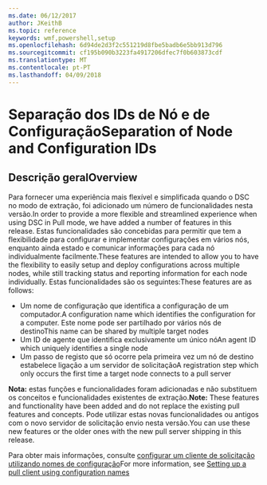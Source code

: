 ```yaml
---
ms.date: 06/12/2017
author: JKeithB
ms.topic: reference
keywords: wmf,powershell,setup
ms.openlocfilehash: 6d94de2d3f2c551219d8fbe5badb6e5bb913d796
ms.sourcegitcommit: cf195b090b3223fa4917206dfec7f0b603873cdf
ms.translationtype: MT
ms.contentlocale: pt-PT
ms.lasthandoff: 04/09/2018
---
```

# <a name="separation-of-node-and-configuration-ids"></a><span data-ttu-id="c5fc4-102">Separação dos IDs de Nó e de Configuração</span><span class="sxs-lookup"><span data-stu-id="c5fc4-102">Separation of Node and Configuration IDs</span></span>

## <a name="overview"></a><span data-ttu-id="c5fc4-103">Descrição geral</span><span class="sxs-lookup"><span data-stu-id="c5fc4-103">Overview</span></span>

<span data-ttu-id="c5fc4-104">Para fornecer uma experiência mais flexível e simplificada quando o DSC no modo de extração, foi adicionado um número de funcionalidades nesta versão.</span><span class="sxs-lookup"><span data-stu-id="c5fc4-104">In order to provide a more flexible and streamlined experience when using DSC in Pull mode, we have added a number of features in this release.</span></span> <span data-ttu-id="c5fc4-105">Estas funcionalidades são concebidas para permitir que tem a flexibilidade para configurar e implementar configurações em vários nós, enquanto ainda estado e comunicar informações para cada nó individualmente facilmente.</span><span class="sxs-lookup"><span data-stu-id="c5fc4-105">These features are intended to allow you to have the flexibility to easily setup and deploy configurations across multiple nodes, while still tracking status and reporting information for each node individually.</span></span>
<span data-ttu-id="c5fc4-106">Estas funcionalidades são os seguintes:</span><span class="sxs-lookup"><span data-stu-id="c5fc4-106">These features are as follows:</span></span>

* <span data-ttu-id="c5fc4-107">Um nome de configuração que identifica a configuração de um computador.</span><span class="sxs-lookup"><span data-stu-id="c5fc4-107">A configuration name which identifies the configuration for a computer.</span></span> <span data-ttu-id="c5fc4-108">Este nome pode ser partilhado por vários nós de destino</span><span class="sxs-lookup"><span data-stu-id="c5fc4-108">This name can be shared by multiple target nodes</span></span>
* <span data-ttu-id="c5fc4-109">Um ID de agente que identifica exclusivamente um único nó</span><span class="sxs-lookup"><span data-stu-id="c5fc4-109">An agent ID which uniquely identifies a single node</span></span>
* <span data-ttu-id="c5fc4-110">Um passo de registo que só ocorre pela primeira vez um nó de destino estabelece ligação a um servidor de solicitação</span><span class="sxs-lookup"><span data-stu-id="c5fc4-110">A registration step which only occurs the first time a target node connects to a pull server</span></span>

<span data-ttu-id="c5fc4-111">**Nota:** estas funções e funcionalidades foram adicionadas e não substituem os conceitos e funcionalidades existentes de extração.</span><span class="sxs-lookup"><span data-stu-id="c5fc4-111">**Note:** These features and functionality have been added and do not replace the existing pull features and concepts.</span></span> <span data-ttu-id="c5fc4-112">Pode utilizar estas novas funcionalidades ou antigos com o novo servidor de solicitação envio nesta versão.</span><span class="sxs-lookup"><span data-stu-id="c5fc4-112">You can use these new features or the older ones with the new pull server shipping in this release.</span></span>

<span data-ttu-id="c5fc4-113">Para obter mais informações, consulte [configurar um cliente de solicitação utilizando nomes de configuração](https://msdn.microsoft.com/powershell/dsc/pullclientconfignames)</span><span class="sxs-lookup"><span data-stu-id="c5fc4-113">For more information, see [Setting up a pull client using configuration names](https://msdn.microsoft.com/powershell/dsc/pullclientconfignames)</span></span>